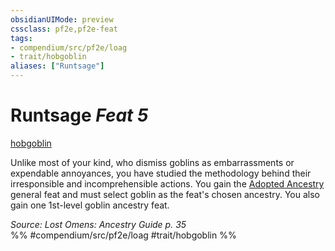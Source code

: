 ```yaml
---
obsidianUIMode: preview
cssclass: pf2e,pf2e-feat
tags:
- compendium/src/pf2e/loag
- trait/hobgoblin
aliases: ["Runtsage"]
---
```

# Runtsage  *Feat 5*  
[hobgoblin](/rules/traits/hobgoblin-locg.md)  


Unlike most of your kind, who dismiss goblins as embarrassments or expendable annoyances, you have studied the methodology behind their irresponsible and incomprehensible actions. You gain the [Adopted Ancestry](/compendium/feats/adopted-ancestry.md) general feat and must select goblin as the feat's chosen ancestry. You also gain one 1st-level goblin ancestry feat.

*Source: Lost Omens: Ancestry Guide p. 35*  
%% #compendium/src/pf2e/loag #trait/hobgoblin %%